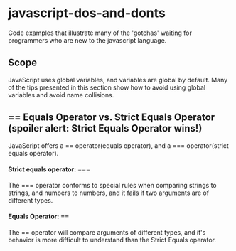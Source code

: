 javascript-dos-and-donts
========================

Code examples that illustrate many of the 'gotchas' waiting for programmers who are new to the javascript language.

Scope
-----

JavaScript uses global variables, and variables are global by default.  Many of the tips presented in this section show how to avoid using global variables and avoid name collisions.

== Equals Operator vs. Strict Equals Operator (spoiler alert: Strict Equals Operator wins!) 
---------------------------

JavaScript offers a == operator(equals operator), and a === operator(strict equals operator).

#### Strict equals operator: === 
The === operator conforms to special rules when comparing strings to strings, and numbers to numbers, and it fails if two arguments are of different types. 

#### Equals Operator: ==
The == operator will compare arguments of different types, and it's behavior is more difficult to understand than the Strict Equals operator.
